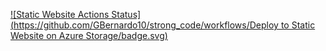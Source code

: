 [![Static Website Actions Status](https://github.com/GBernardo10/strong_code/workflows/Deploy to Static Website on Azure Storage/badge.svg)](https://github.com/GBernardo10/strong_code/actions)

